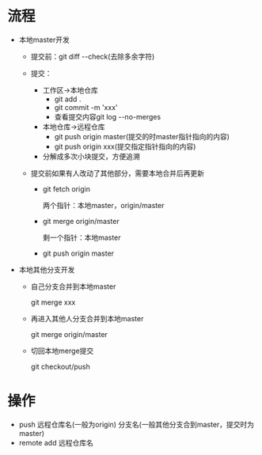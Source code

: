 # 流程

*   本地master开发

    *   提交前：git diff --check(去除多余字符)

    *   提交：

        *   工作区->本地仓库
            *   git add .
            *   git commit -m 'xxx'
            *   查看提交内容git log --no-merges
        *   本地仓库->远程仓库
            *   git push origin master(提交的时master指针指向的内容)
            *   git push origin xxx(提交指定指针指向的内容)
        *   分解成多次小块提交，方便追溯

    *   提交前如果有人改动了其他部分，需要本地合并后再更新

        *   git fetch origin

            两个指针：本地master，origin/master

        *   git merge origin/master

            剩一个指针：本地master

        *   git push origin master

*   本地其他分支开发

    *   自己分支合并到本地master

        git merge xxx

    *   再进入其他人分支合并到本地master

        git merge origin/master

    *   切回本地merge提交

        git checkout/push

# 操作

*   push 远程仓库名(一般为origin) 分支名(一般其他分支合到master，提交时为master)
*   remote add 远程仓库名

